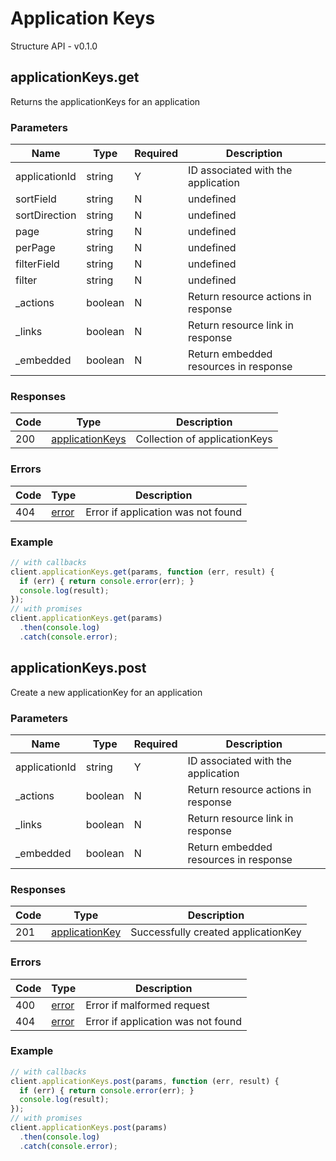 # Application Keys
Structure API - v0.1.0

## applicationKeys.get
Returns the applicationKeys for an application



### Parameters
| Name | Type | Required | Description |
| ---- | ---- | -------- | ----------- |
| applicationId | string | Y | ID associated with the application |
| sortField | string | N | undefined |
| sortDirection | string | N | undefined |
| page | string | N | undefined |
| perPage | string | N | undefined |
| filterField | string | N | undefined |
| filter | string | N | undefined |
| _actions | boolean | N | Return resource actions in response |
| _links | boolean | N | Return resource link in response |
| _embedded | boolean | N | Return embedded resources in response |

### Responses
| Code | Type | Description |
| ---- | ---- | ----------- |
| 200 | [applicationKeys](_schemas.md#applicationkeys) | Collection of applicationKeys |

### Errors
| Code | Type | Description |
| ---- | ---- | ----------- |
| 404 | [error](_schemas.md#error) | Error if application was not found |

### Example
```javascript
// with callbacks
client.applicationKeys.get(params, function (err, result) {
  if (err) { return console.error(err); }
  console.log(result);
});
// with promises
client.applicationKeys.get(params)
  .then(console.log)
  .catch(console.error);
```
## applicationKeys.post
Create a new applicationKey for an application



### Parameters
| Name | Type | Required | Description |
| ---- | ---- | -------- | ----------- |
| applicationId | string | Y | ID associated with the application |
| _actions | boolean | N | Return resource actions in response |
| _links | boolean | N | Return resource link in response |
| _embedded | boolean | N | Return embedded resources in response |

### Responses
| Code | Type | Description |
| ---- | ---- | ----------- |
| 201 | [applicationKey](_schemas.md#applicationkey) | Successfully created applicationKey |

### Errors
| Code | Type | Description |
| ---- | ---- | ----------- |
| 400 | [error](_schemas.md#error) | Error if malformed request |
| 404 | [error](_schemas.md#error) | Error if application was not found |

### Example
```javascript
// with callbacks
client.applicationKeys.post(params, function (err, result) {
  if (err) { return console.error(err); }
  console.log(result);
});
// with promises
client.applicationKeys.post(params)
  .then(console.log)
  .catch(console.error);
```
